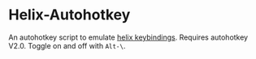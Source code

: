 # Helix-Autohotkey
An autohotkey script to emulate [helix keybindings](https://docs.helix-editor.com/keymap.html). Requires autohotkey V2.0. Toggle on and off with `Alt-\`.
